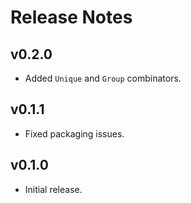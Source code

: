 # Release Notes


## v0.2.0

- Added `Unique` and `Group` combinators.


## v0.1.1

- Fixed packaging issues.


## v0.1.0

- Initial release.
